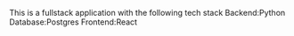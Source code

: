 This is a fullstack application with the following tech stack
Backend:Python
Database:Postgres
Frontend:React